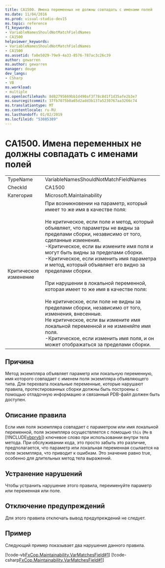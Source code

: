 ```yaml
---
title: CA1500. Имена переменных не должны совпадать с именами полей
ms.date: 11/04/2016
ms.prod: visual-studio-dev15
ms.topic: reference
f1_keywords:
- VariableNamesShouldNotMatchFieldNames
- CA1500
helpviewer_keywords:
- VariableNamesShouldNotMatchFieldNames
- CA1500
ms.assetid: fa0e5029-79e9-4a33-8576-787ac3c26c39
author: gewarren
ms.author: gewarren
manager: douge
dev_langs:
- CSharp
- VB
ms.workload:
- multiple
ms.openlocfilehash: 8d82795669bb1d490af3f78c8d1f1d35afe2b3e7
ms.sourcegitcommit: 37fb7075b0a65d2add3b137a5230767aa3266c74
ms.translationtype: MT
ms.contentlocale: ru-RU
ms.lasthandoff: 01/02/2019
ms.locfileid: "53885389"
---
```

# <a name="ca1500-variable-names-should-not-match-field-names"></a>CA1500. Имена переменных не должны совпадать с именами полей

|||
|-|-|
|TypeName|VariableNamesShouldNotMatchFieldNames|
|CheckId|CA1500|
|Категория|Microsoft.Maintainability|
|Критическое изменение|При возникновении на параметр, который имеет то же имя в качестве поля:<br /><br /> Не критическое, если поле и метод, который объявляет, что параметры не видны за пределами сборки, независимо от того, сделанные изменения.<br />-Критическое, если вы измените имя поля и могут быть видны за пределами сборки.<br />-Критическое, если изменить имя параметра и метод, который объявляет его видно за пределами сборки.<br /><br /> При нарушении в локальной переменной, которая имеет то же имя в качестве поля:<br /><br /> Не критическое, если поле не видны за пределами сборки, независимо от того, изменения, внесенные.<br />Не критическое, если вы измените имя локальной переменной и не изменяйте имя поля.<br />-Критическое, если изменить имя поля, и он может отображаться за пределами сборки.|

## <a name="cause"></a>Причина

Метод экземпляра объявляет параметр или локальную переменную, имя которого совпадает с именем поля экземпляра объявляющего типа. Для перехвата локальные переменные, которые нарушают правила, протестированных сборки должны быть построены с помощью отладочную информацию и связанный PDB-файл должен быть доступен.

## <a name="rule-description"></a>Описание правила

Если имя поля экземпляра совпадает с параметром или имя локальной переменной, поля экземпляра осуществляется с помощью `this` (`Me` в [!INCLUDE[vbprvb](../code-quality/includes/vbprvb_md.md)]) ключевое слово при использовании внутри тела метода. При обслуживании кода, это просто забыть это различие, предполагается, что параметр или локальная переменная ссылается на поле экземпляра, что приводит к ошибкам. Это значение равно true, особенно для длительных метод тела выражений.

## <a name="how-to-fix-violations"></a>Устранение нарушений

Чтобы устранить нарушение этого правила, переименуйте параметр или переменная или поле.

## <a name="when-to-suppress-warnings"></a>Отключение предупреждений

Для этого правила отключать вывод предупреждений не следует.

## <a name="example"></a>Пример

Следующий пример показывает два нарушения данного правила.

[!code-vb[FxCop.Maintainability.VarMatchesField#1](../code-quality/codesnippet/VisualBasic/ca1500-variable-names-should-not-match-field-names_1.vb)]
[!code-csharp[FxCop.Maintainability.VarMatchesField#1](../code-quality/codesnippet/CSharp/ca1500-variable-names-should-not-match-field-names_1.cs)]
